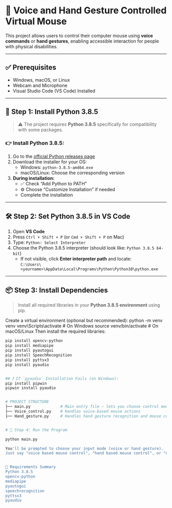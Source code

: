 # 🎯 Voice and Hand Gesture Controlled Virtual Mouse

This project allows users to control their computer mouse using **voice commands** or **hand gestures**, enabling accessible interaction for people with physical disabilities.

---

## ✅ Prerequisites

- Windows, macOS, or Linux
- Webcam and Microphone
- Visual Studio Code (VS Code) Installed

---

## 🐍 Step 1: Install Python 3.8.5

> ⚠️ The project requires **Python 3.8.5** specifically for compatibility with some packages.

### 👉 Install Python 3.8.5:

1. Go to the [official Python releases page](https://www.python.org/downloads/release/python-385/)
2. Download the installer for your OS:
   - Windows: `python-3.8.5-amd64.exe`
   - macOS/Linux: Choose the corresponding version
3. **During installation:**
   - ✅ Check “Add Python to PATH”
   - ⚙️ Choose “Customize Installation” if needed
   - Complete the installation

---

## 🛠️ Step 2: Set Python 3.8.5 in VS Code 

1. Open **VS Code**
2. Press `Ctrl + Shift + P` (or `Cmd + Shift + P` on Mac)
3. Type: `Python: Select Interpreter`
4. Choose the Python 3.8.5 interpreter (should look like: `Python 3.8.5 64-bit`)
   - If not visible, click **Enter interpreter path** and locate:  
     `C:\Users\<yourname>\AppData\Local\Programs\Python\Python38\python.exe`

---

## 📦 Step 3: Install Dependencies

> Install all required libraries in your **Python 3.8.5 environment** using pip.

Create a virtual environment (optional but recommended):
python -m venv venv
venv\Scripts\activate # On Windows
source venv/bin/activate # On macOS/Linux
Then install the required libraries:

```bash
pip install opencv-python
pip install mediapipe
pip install pyautogui
pip install SpeechRecognition
pip install pyttsx3
pip install pyaudio


## ❗ If `pyaudio` Installation Fails (on Windows):
pip install pipwin
pipwin install pyaudio


# PROJECT STRUCTURE
├── main.py             # Main entry file – lets you choose control mode by voice
├── Voice_control.py    # Handles voice-based mouse actions
├── Hand_gesture.py     # Handles hand gesture recognition and mouse control


# 🚀 Step 4: Run the Program

python main.py

You'll be prompted to choose your input mode (voice or hand gesture).
Just say "voice based mouse control", "hand based mouse control", or "exit" to proceed.


📌 Requirements Summary
Python 3.8.5
opencv-python
mediapipe
pyautogui
speechrecognition
pyttsx3
pyaudio

